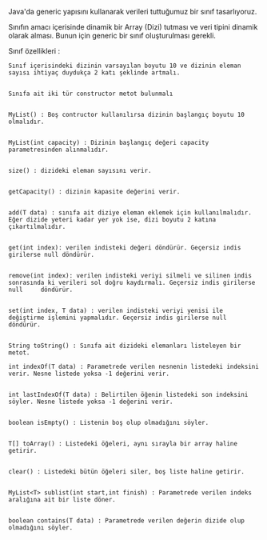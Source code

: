 Java'da generic yapısını kullanarak verileri tuttuğumuz bir sınıf tasarlıyoruz.

Sınıfın amacı içerisinde dinamik bir Array (Dizi) tutması ve veri tipini dinamik olarak alması. Bunun için generic bir sınıf oluşturulması gerekli.

Sınıf özellikleri :

	Sınıf içerisindeki dizinin varsayılan boyutu 10 ve dizinin eleman sayısı ihtiyaç duydukça 2 katı şeklinde artmalı.
	
	
	Sınıfa ait iki tür constructor metot bulunmalı
	
	
	MyList() : Boş contructor kullanılırsa dizinin başlangıç boyutu 10 olmalıdır.
	
	
	MyList(int capacity) : Dizinin başlangıç değeri capacity parametresinden alınmalıdır.
	
	
	size() : dizideki eleman sayısını verir.
	
	
	getCapacity() : dizinin kapasite değerini verir.
	
	
	add(T data) : sınıfa ait diziye eleman eklemek için kullanılmalıdır. Eğer dizide yeteri kadar yer yok ise, dizi boyutu 2 katına çıkartılmalıdır.
	

	get(int index): verilen indisteki değeri döndürür. Geçersiz indis girilerse null döndürür.


	remove(int index): verilen indisteki veriyi silmeli ve silinen indis sonrasında ki verileri sol doğru kaydırmalı. Geçersiz indis girilerse null 	döndürür.
	
	
	set(int index, T data) : verilen indisteki veriyi yenisi ile değiştirme işlemini yapmalıdır. Geçersiz indis girilerse null döndürür.
	
	
	String toString() : Sınıfa ait dizideki elemanları listeleyen bir metot.
		
	int indexOf(T data) : Parametrede verilen nesnenin listedeki indeksini verir. Nesne listede yoksa -1 değerini verir.

	
	int lastIndexOf(T data) : Belirtilen öğenin listedeki son indeksini söyler. Nesne listede yoksa -1 değerini verir.
	
	
	boolean isEmpty() : Listenin boş olup olmadığını söyler.
	
	
	T[] toArray() : Listedeki öğeleri, aynı sırayla bir array haline getirir.
	
	
	clear() : Listedeki bütün öğeleri siler, boş liste haline getirir.
	
	
	MyList<T> sublist(int start,int finish) : Parametrede verilen indeks aralığına ait bir liste döner.
	
	
	boolean contains(T data) : Parametrede verilen değerin dizide olup olmadığını söyler.
	